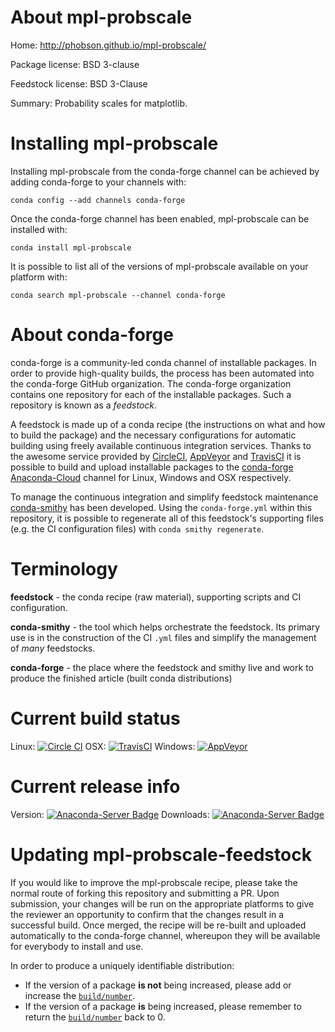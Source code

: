 About mpl-probscale
===================

Home: http://phobson.github.io/mpl-probscale/

Package license: BSD 3-clause

Feedstock license: BSD 3-Clause

Summary: Probability scales for matplotlib.



Installing mpl-probscale
========================

Installing mpl-probscale from the conda-forge channel can be achieved by adding conda-forge to your channels with:

```
conda config --add channels conda-forge
```

Once the conda-forge channel has been enabled, mpl-probscale can be installed with:

```
conda install mpl-probscale
```

It is possible to list all of the versions of mpl-probscale available on your platform with:

```
conda search mpl-probscale --channel conda-forge
```


About conda-forge
=================

conda-forge is a community-led conda channel of installable packages.
In order to provide high-quality builds, the process has been automated into the
conda-forge GitHub organization. The conda-forge organization contains one repository 
for each of the installable packages. Such a repository is known as a *feedstock*.

A feedstock is made up of a conda recipe (the instructions on what and how to build
the package) and the necessary configurations for automatic building using freely
available continuous integration services. Thanks to the awesome service provided by
[CircleCI](https://circleci.com/), [AppVeyor](http://www.appveyor.com/)
and [TravisCI](https://travis-ci.org/) it is possible to build and upload installable
packages to the [conda-forge](https://anaconda.org/conda-forge)
[Anaconda-Cloud](http://docs.anaconda.org/) channel for Linux, Windows and OSX respectively.

To manage the continuous integration and simplify feedstock maintenance
[conda-smithy](http://github.com/conda-forge/conda-smithy) has been developed.
Using the ``conda-forge.yml`` within this repository, it is possible to regenerate all of
this feedstock's supporting files (e.g. the CI configuration files) with ``conda smithy regenerate``.


Terminology
===========

**feedstock** - the conda recipe (raw material), supporting scripts and CI configuration.

**conda-smithy** - the tool which helps orchestrate the feedstock.
                   Its primary use is in the construction of the CI ``.yml`` files
                   and simplify the management of *many* feedstocks.

**conda-forge** - the place where the feedstock and smithy live and work to
                  produce the finished article (built conda distributions)

Current build status
====================
Linux: [![Circle CI](https://circleci.com/gh/conda-forge/mpl-probscale-feedstock.svg?style=svg)](https://circleci.com/gh/conda-forge/mpl-probscale-feedstock)
OSX: [![TravisCI](https://travis-ci.org/conda-forge/mpl-probscale-feedstock.svg?branch=master)](https://travis-ci.org/conda-forge/mpl-probscale-feedstock) 
Windows: [![AppVeyor](https://ci.appveyor.com/api/projects/status/github/conda-forge/mpl-probscale-feedstock?svg=True)](https://ci.appveyor.com/project/conda-forge/mpl-probscale-feedstock/branch/master)

Current release info
====================
Version: [![Anaconda-Server Badge](https://anaconda.org/conda-forge/mpl-probscale/badges/version.svg)](https://anaconda.org/conda-forge/mpl-probscale)
Downloads: [![Anaconda-Server Badge](https://anaconda.org/conda-forge/mpl-probscale/badges/downloads.svg)](https://anaconda.org/conda-forge/mpl-probscale)


Updating mpl-probscale-feedstock
================================

If you would like to improve the mpl-probscale recipe, please take the normal
route of forking this repository and submitting a PR. Upon submission, your changes will
be run on the appropriate platforms to give the reviewer an opportunity to confirm that the
changes result in a successful build. Once merged, the recipe will be re-built and uploaded
automatically to the conda-forge channel, whereupon they will be available for everybody to
install and use.

In order to produce a uniquely identifiable distribution:
 * If the version of a package **is not** being increased, please add or increase
   the [``build/number``](http://conda.pydata.org/docs/building/meta-yaml.html#build-number-and-string). 
 * If the version of a package **is** being increased, please remember to return
   the [``build/number``](http://conda.pydata.org/docs/building/meta-yaml.html#build-number-and-string)
   back to 0.
